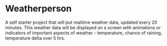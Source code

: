 # Weatherperson

A self starter project that will put realtime weather data, updated every 20 minutes. This weather data will be displayed on a screen with animations or indicators of important aspects of weather - temperature, chance of raining, temperature delta over 5 hrs. 
